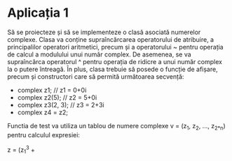 # Aplicația 1
Să se proiecteze și să se implementeze o clasă asociată numerelor complexe. Clasa va
conține supraîncărcarea operatorului de atribuire, a principalilor operatori aritmetici,
precum și a operatorului ~ pentru operația de calcul a modulului unui număr complex. De
asemenea, se va supraîncărca operatorul ^ pentru operația de ridicre a unui număr
complex la o putere întreagă. În plus, clasa trebuie să posede o funcție de afișare, precum
și constructori care să permită următoarea secvență:

* complex z1; // z1 = 0+0i
* complex z2(5); // z2 = 5+0i
* complex z3(2, 3); // z3 = 2+3i
* complex z4 = z2;

Functia de test va utiliza un tablou de numere complexe v = (z<sub>1</sub>, z<sub>2</sub>, ..., z<sub>2*n</sub>) pentru calculul expresiei:

z = (z<sub>1</sub><sup>3</sup> + 
